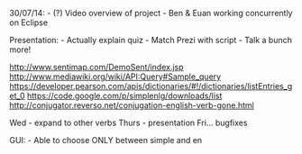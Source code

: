 30/07/14:
    - (?) Video overview of project
    - Ben & Euan working concurrently on Eclipse

Presentation:
    - Actually explain quiz
    - Match Prezi with script
    - Talk a bunch more!

http://www.sentimap.com/DemoSent/index.jsp
http://www.mediawiki.org/wiki/API:Query#Sample_query
https://developer.pearson.com/apis/dictionaries/#!/dictionaries/listEntries_get_0
https://code.google.com/p/simplenlg/downloads/list
http://conjugator.reverso.net/conjugation-english-verb-gone.html

Wed - expand to other verbs
Thurs - presentation
Fri... bugfixes



GUI:
    - Able to choose ONLY between simple and en
